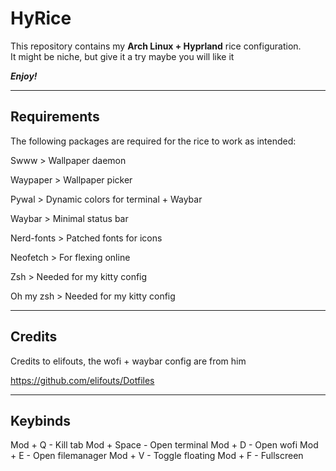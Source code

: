 # HyRice

This repository contains my **Arch Linux + Hyprland** rice configuration.  
It might be niche, but give it a try maybe you will like it 

***Enjoy!***

---

## Requirements  

The following packages are required for the rice to work as intended:  

Swww > Wallpaper daemon

Waypaper > Wallpaper picker

Pywal > Dynamic colors for terminal + Waybar

Waybar > Minimal status bar

Nerd-fonts > Patched fonts for icons

Neofetch > For flexing online

Zsh > Needed for my kitty config

Oh my zsh > Needed for my kitty config

---

## Credits

Credits to elifouts, the wofi + waybar config are from him

https://github.com/elifouts/Dotfiles

---

## Keybinds

Mod + Q - Kill tab
Mod + Space - Open terminal
Mod + D - Open wofi
Mod + E - Open filemanager
Mod + V - Toggle floating
Mod + F - Fullscreen

